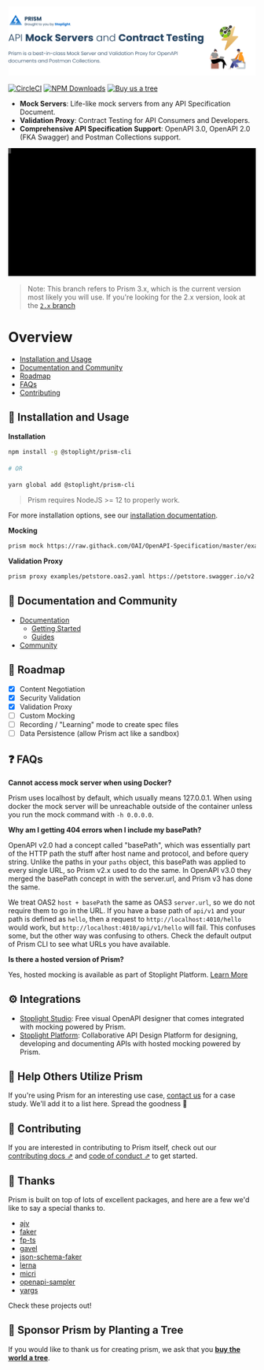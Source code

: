 [![Prism is a set of packages for API mocking with OpenAPI v2 (formerly known as Swagger) and OpenAPI v3.](./examples/readme-header.svg)](https://stoplight.io/api-mocking?utm_source=github&utm_medium=prism&utm_campaign=readme)

[![CircleCI](https://img.shields.io/circleci/build/github/stoplightio/prism/master)](https://circleci.com/gh/stoplightio/prism)
[![NPM Downloads](https://img.shields.io/npm/dw/@stoplight/prism-http?color=blue)](https://www.npmjs.com/package/@stoplight/prism-cli)
[![Buy us a tree](https://img.shields.io/badge/Buy%20us%20a%20tree-%F0%9F%8C%B3-lightgreen)](https://offset.earth/stoplightinc)

- **Mock Servers**: Life-like mock servers from any API Specification Document.
- **Validation Proxy**: Contract Testing for API Consumers and Developers.
- **Comprehensive API Specification Support**: OpenAPI 3.0, OpenAPI 2.0 (FKA Swagger) and Postman Collections support.

![Demo of Prism Mock Server being called with curl from the CLI](./examples/prism-cli.svg)

> Note: This branch refers to Prism 3.x, which is the current version most likely you will use. If you're looking for the 2.x version, look at the [`2.x` branch][2.x]

# Overview

- [Installation and Usage](#-installation-and-Usage)
- [Documentation and Community](#-documentation-and-community)
- [Roadmap](#-roadmap)
- [FAQs](#-faqs)
- [Contributing](#-contributing) 

## 🧰 Installation and Usage

**Installation**
```bash
npm install -g @stoplight/prism-cli

# OR

yarn global add @stoplight/prism-cli
```
> Prism requires NodeJS >= 12 to properly work.

For more installation options, see our [installation documentation](https://meta.stoplight.io/docs/prism/docs/getting-started/01-installation.md).

**Mocking**

```bash
prism mock https://raw.githack.com/OAI/OpenAPI-Specification/master/examples/v3.0/petstore-expanded.yaml
```

**Validation Proxy**

```bash
prism proxy examples/petstore.oas2.yaml https://petstore.swagger.io/v2
```

## 📖 Documentation and Community

- [Documentation](https://meta.stoplight.io/docs/prism)
  - [Getting Started](https://meta.stoplight.io/docs/getting-started/01-installation.md)
  - [Guides](https://meta.stoplight.io/docs/prism/docs/guides/01-mocking.md)
- [Community](https://github.com/stoplightio/prism/discussions)

## 🚧 Roadmap

- [x] Content Negotiation
- [x] Security Validation
- [x] Validation Proxy
- [ ] Custom Mocking
- [ ] Recording / "Learning" mode to create spec files
- [ ] Data Persistence (allow Prism act like a sandbox)

## ❓ FAQs

**Cannot access mock server when using Docker?**

Prism uses localhost by default, which usually means 127.0.0.1. When using docker the mock server will
be unreachable outside of the container unless you run the mock command with `-h 0.0.0.0`.

**Why am I getting 404 errors when I include my basePath?**

OpenAPI v2.0 had a concept called "basePath", which was essentially part of the HTTP path the stuff
after host name and protocol, and before query string. Unlike the paths in your `paths` object, this
basePath was applied to every single URL, so Prism v2.x used to do the same. In OpenAPI v3.0 they
merged the basePath concept in with the server.url, and Prism v3 has done the same.

We treat OAS2 `host + basePath` the same as OAS3 `server.url`, so we do not require them to go in
the URL. If you have a base path of `api/v1` and your path is defined as `hello`, then a request to
`http://localhost:4010/hello` would work, but `http://localhost:4010/api/v1/hello` will fail. This
confuses some, but the other way was confusing to others. Check the default output of Prism CLI to
see what URLs you have available.

**Is there a hosted version of Prism?**

Yes, hosted mocking is available as part of Stoplight Platform. [Learn More](https://stoplight.io/api-mocking?utm_source=github&utm_medium=prism&utm_campaign=readme) 

## ⚙️ Integrations

- [Stoplight Studio](https://stoplight.io/studio/?utm_source=github&utm_medium=prism&utm_campaign=readme): Free visual OpenAPI designer that comes integrated with mocking powered by Prism.
- [Stoplight Platform](https://stoplight.io/?utm_source=github&utm_medium=prism&utm_campaign=readme): Collaborative API Design Platform for designing, developing and documenting APIs with hosted mocking powered by Prism. 

## 🏁 Help Others Utilize Prism 

If you're using Prism for an interesting use case, [contact us](mailto:growth@stoplight.io) for a case study. We'll add it to a list here. Spread the goodness 🎉

## 👏 Contributing

If you are interested in contributing to Prism itself, check out our [contributing docs ⇗][contributing] and [code of conduct ⇗][code_of_conduct] to get started.

## 🎉 Thanks

Prism is built on top of lots of excellent packages, and here are a few we'd like to say a special thanks to.

- [ajv](https://www.npmjs.com/package/ajv)
- [faker](https://www.npmjs.com/package/faker)
- [fp-ts](https://www.npmjs.com/package/fp-ts)
- [gavel](https://www.npmjs.com/package/gavel)
- [json-schema-faker](https://www.npmjs.com/package/json-schema-faker)
- [lerna](https://www.npmjs.com/package/lerna)
- [micri](https://www.npmjs.com/package/micri)
- [openapi-sampler](https://www.npmjs.com/package/openapi-sampler)
- [yargs](https://www.npmjs.com/package/yargs)

Check these projects out!

[code_of_conduct]: CODE_OF_CONDUCT.md
[contributing]: CONTRIBUTING.md
[download-release]: https://github.com/stoplightio/prism/releases/latest
[core]: https://www.npmjs.com/package/@stoplight/prism-core
[http]: https://www.npmjs.com/package/@stoplight/prism-http
[http-server]: https://www.npmjs.com/package/@stoplight/prism-http-server
[cli]: https://www.npmjs.com/package/@stoplight/prism-cli
[cli-docs]: ./docs/getting-started/03-cli.md
[2.x]: https://github.com/stoplightio/prism/tree/2.x
[http-docs]: packages/http/README.md

## 🌲 Sponsor Prism by Planting a Tree

If you would like to thank us for creating prism, we ask that you [**buy the world a tree**](https://offset.earth/stoplightinc).